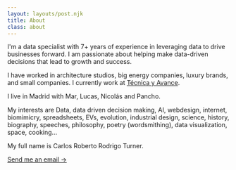 ```yaml
---
layout: layouts/post.njk
title: About
class: about
---
```


I'm a data specialist with 7+ years of experience in leveraging data to drive businesses forward. I am passionate about helping make data-driven decisions that lead to growth and success. 


I have worked in architecture studios, big energy companies, luxury brands, and small companies. I currently work at <a href="http://tecnicayavance.com">Técnica y Avance</a>.


I live in Madrid with Mar, Lucas, Nicolás and Pancho.


My interests are Data, data driven decision making, AI, webdesign, internet, biomimicry, spreadsheets, EVs, evolution, industrial design, science, history, biography, speeches, philosophy, poetry (wordsmithing), data visualization, space, cooking...  


My full name is Carlos Roberto Rodrigo Turner.


<a class="cta" href="mailto:rodrigoturner.carlos@gmail.com">Send me an email -></a>